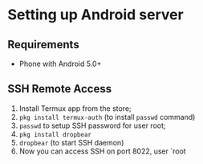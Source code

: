 # Setting up Android server

## Requirements

* Phone with Android 5.0+

## SSH Remote Access

1. Install Termux app from the store;
3. `pkg install termux-auth` (to install `passwd` command)
2. `passwd` to setup SSH password for user root;
3. `pkg install dropbear`
4. `dropbear` (to start SSH daemon)
5. Now you can access SSH on port 8022, user `root

